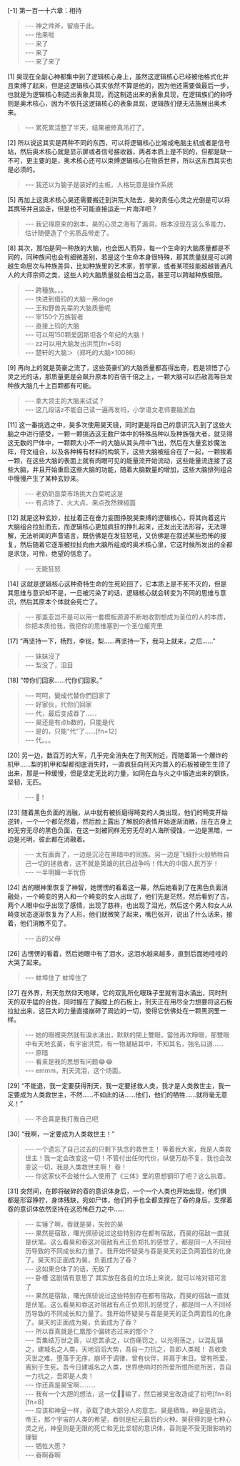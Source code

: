 
[-1] 第一百一十六章：相持
>--- 神之帅斧，留痕于此。<br>
>--- 他来啦<br>
>--- 来了<br>
>--- 来了<br>
>--- 来了来了<br>

[1] 昊现在全副心神都集中到了逻辑核心身上，虽然这逻辑核心已经被他格式化并且束缚了起来，但是这逻辑核心其实依然不算是他的，因为他还需要做最后一步，也就是为逻辑核心制造出表象具现，而这制造出来的表象具现，在逻辑族们的称呼则是奥术核心，因为不依托这逻辑核心的表象具现，逻辑族们便无法施展出奥术来。
>--- 累死累活整了半天，结果被修真吊打了。<br>

[2] 所以说这其实是两种不同的东西，可以将逻辑核心比喻成电脑主机或者是信号站，然后奥术核心就是显示屏或者信号接收器，两者本质上是不同的，但都是缺一不可，更主要的是，奥术核心还可以束缚逻辑核心在物质世界，所以这东西其实也是必须的。
>--- 我还以为脑子是装好的主板，人格玩意是操作系统<br>

[5] 再加上这奥术核心昊还需要搬迁到洪荒大陆去，昊的责任心灵之光倒是可以将其携带并且运走，但是也不可能直接运走一片海洋吧？
>--- 我记得原来的剧本，昊的心灵之海有了漏洞，根本没现在这么多能力，估计随便造了个劣质品带走了。<br>

[8] 其次，那怕是同一种族的大脑，也会因人而异，每一个生命的大脑质量都是不同的，同种族间也会有细微差别，若是这个生命本身很特殊，那其质量就是可以跨越生命层次与种族差异，比如种族里的艺术家，哲学家，或者某项技能超越普通凡人的大师宗师之类，这些人的大脑质量就会相当之高，甚至可以跨越种族极限。
>--- 跨種族。。。<br>
>--- 快进到借钧的大脑一用doge<br>
>--- 王和野兽先辈的大脑质量呢<br>
>--- 宰150个万族智者<br>
>--- 直接上钧的大脑<br>
>--- 可以用150颗爱因斯坦各个年纪的大脑！<br>
>--- zz可以用大脑发出洪荒[fn=58]<br>
>--- 楚轩的大脑＞（郑吒的大脑×10086）<br>

[9] 再向上的就是英豪之流了，这些英豪们的大脑质量都高得出奇，若是领悟了心灵之光的话，那质量更是会飙升原本的百倍千倍之上，一颗大脑可以匹敌高等巨龙种族大脑几十上百颗都有可能。
>--- 拿大领主的大脑来试试？<br>
>--- 这几段话z不能自己读一遍再发吗，小学语文老师要脑淤血<br>

[11] 这一番挑选之中，昊多次使用昊天镜，同时更是将自己的意识沉入到了这些大脑之中进行感受，一颗一颗挑选这无数尸体中的特殊品种以及种族强大者，就见得这无数的尸体中，一颗颗大小不一的大脑从其头颅中飞出，然后在大量玄妙魔法阵，符文组合，以及各种稀有材料的构筑下，这些大脑被组合在了一起，一颗挨着一颗，在这些大脑的表面上就有肉眼可见的能量流开始流动，这些能量流连接了这些大脑，并且开始重启这些大脑的功能，随着大脑数量的增加，这些大脑排列组合中慢慢产生了某种玄妙来。
>--- 老奶奶逛菜市场挑大白菜呢这是<br>
>--- 有点馋了、火大点、来点孜然辣椒面<br>

[12] 就是这种玄妙，拉扯着正在奋力妄图挣脱昊束缚的逻辑核心，将其向着这片大脑组合拉扯而去，而逻辑核心更加疯狂的挣扎起来，还发出无法形容，无法理解，无法听闻的声音语言，既仿佛是在发狂怒吼，又仿佛是在叙述某些恐怖的报复，然后随着它逐渐被拉扯向由大脑所组成的奥术核心里，它这时候所发出的全都是求饶，可怜，绝望的信息了。
>--- 无能狂怒<br>

[14] 这就是逻辑核心这种奇特生命的生死轮回了，它本质上是不死不灭的，但是其思维与意识却不是，一旦被污染了的话，逻辑核心就会转变为不同的思维与意识，然后其原本个体就会死亡了。
>--- 那盖亚岂不是可以用一套模板源源不断地收割想成为圣位的人的本质，你把本质给我，我把你的思维塞到一个圣位躯壳里<br>

[17] “再坚持一下，杨烈，李铭，梨……再坚持一下，我马上就来，之后……”
>--- 妹妹沒了<br>
>--- 梨没了，泪目<br>

[18] “带你们回家……代你们回家。”
>--- 呵呵，變成代替你們回家了<br>
>--- 好家伙，代你们回家<br>
>--- 代，最后变成昋了……<br>
>--- 昊还是有点b数的，只能是代<br>
>--- 是的，只能“代”了……[fn=12]<br>
>--- 代。。。<br>

[20] 另一边，数百万的大军，几乎完全消失在了刑天附近，而随着第一个爆炸的机甲……梨的机甲和梨都彻底消失时，一直疯狂向刑天内潜入的石板被硬生生顶了出来，那是一种缓慢，但是坚定无比的力量，如同在血与火之中锻造出来的钢铁，坚韧，无匹。
>--- 🍐！<br>

[23] 随着黑色负面的消融，从中就有被折磨得畸变的人类出现，他们的畸变开始逆转，一个一个都茫然着，然后脸上露出了解脱的表情开始逐渐消散，压在古身上的无穷无尽的黑色负面，在这一刻被同样无穷无尽的人海所侵蚀，一边是黑暗，一边是光明，彼此都在消融着。
>--- 太有画面了，一边是沉沦在黑暗中的同族。另一边是飞蛾扑火般牺牲自己一切的拯救者，这不就是英雄的抗日战争吗！伟大的中国人民万岁！<br>
>--- 一半明媚一半忧伤<br>

[24] 古的眼神里恢复了神智，她愣愣的看着这一幕，然后她看到了在黑色负面消融处，一个畸变的男人和一个畸变的女人出现了，他们先是茫然，然后看到了古，两个人眼中似乎出现了感情，出现了慈祥，也出现了泪光，然后这个男人和女人从畸变状态逐渐恢复为了人形，他们就微笑了起来，嘴巴张开，说出了什么话来，接着，他们消散不见了。
>--- 古的父母<br>

[26] 古愣愣的看着，然后她眼中有了泪水，这泪水越来越多，直到后面她哇哇的大哭了起来。
>--- 蚌埠住了 蚌埠住了<br>

[27] 在外界，刑天忽然仰天咆哮，它的双乳所化眼珠子里就有泪水涌出，同时刑天的双手猛的合拢，同时握在了胸膛上的石板上，刑天正在用尽全力想要将这石板拉扯出来，这巨大的力量直接崩碎了周边的一切，使得它仿佛处在一颗黑洞里一样。
>--- 她的眼裡突然就有淚水湧出，默默的閉上雙眼，當他再次睜眼，那雙眼中有天地玄黃，有宇宙洪荒，有一物凝結其中，不知其名，強名曰道……<br>
>--- 原暗<br>
>--- 看来是我的思想有问题😂😂<br>
>--- emmm，刑天流泪，这个场面。<br>

[29] “不能退，我一定要获得刑天，我一定要拯救人类，我才是人类救世主，我一定要成为人类救世主，不然……不如此的话……他们，他们的牺牲……就将毫无意义！”
>--- 不会真是我打我自己吧<br>

[30] “我啊，一定要成为人类救世主！”
>--- 一个遗忘了自己过去的只剩下执念的救世主！
等着我大家，我是人类救世主！我一定会改变这一切！不管付出任何代价，纵使万劫不复，我也会改变这一切，我是人类救世主啊！
                                                        昋！<br>
>--- 你这家伙不会被什么人使用了《三体》里的思想钢印了吧？这么执着。<br>

[31] 突然间，在即将破碎的昋的意识体身后，一个一个人类也开始出现，他们俱都是形容狰狞，身体残缺，宛如尸体，他们的手也全都支撑在了昋的身后，支撑着昋的意识体依然坚持在这恐怖巨力之中……
>--- 实锤了啊，昋就是昊，失败的昊<br>
>--- 果然是宿敌，曙光佩骄说过这些特别存在都有宿敌，而昊的宿敌一直就是伏笔。这么看昊和昋这对宿敌有点正负郑扎的感觉了，都是同一人不同经历导致的不同成长和力量了。我开始怀疑昊与昋是昊天的正负两面性的化身了。昊天的正面成为昊，负面成为了昋？<br>
>--- 这如果合体了的话，无敌了<br>
>--- 卧槽 这剧情有意思了 其实放在各自的立场上来说，就可以啥对错可言了<br>
>--- 果然是宿敌，曙光佩骄说过这些特别存在都有宿敌，而昊的宿敌一直就是伏笔。这么看昊和昋这对宿敌有点正负郑扎的感觉了，都是同一人不同经历导致的不同成长和力量了。我开始怀疑昊与昋是昊天的正负两面性的化身了。昊天的正面成为昊，负面成为了昋？<br>
>--- 所以昋真就是仁凰那个偏转态过来的那个？<br>
>--- 吾集结万世之善，以悲苦承之，以伤痛罚之，以光明荡之，以混乱镇之，建城名之人类，天地滔滔大势，吾自一力抗之，吾即人类城！
吾收束灭世之难，堕落于无序，崩坏于调律，曾有伙伴，并肩于末日。曾有所爱，离别于生死。吾今日建城名之人类，世界绝响时的所爱所恨所悲所苦，吾自一力抗之，吾即是人类！<br>
>--- 你还真是昊宝啊………<br>
>--- 我有一个大胆的想法，这一仗👻👻输了，然后被昊宝改造成了初号[fn=8][fn=8]<br>
>--- 应该和神皇一样，承载了绝大部分人的意志。昊是牺牲，神皇是统治，帝王，那个宇宙的人类的希望，昋则是纪元最后的火种。昊获得的是七种心灵之光，神皇则是无限的死亡和无比坚韧的意识体，昋则是不受无限影响的理智<br>
>--- 牺牲大愿？<br>
>--- 昋啊昋啊<br>
